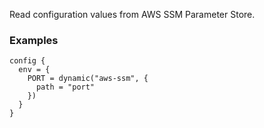 <!-- This file was generated via `make gen/integrations-hcl` -->
Read configuration values from AWS SSM Parameter Store.

### Examples

```hcl
config {
  env = {
    PORT = dynamic("aws-ssm", {
	  path = "port"
	})
  }
}
```

